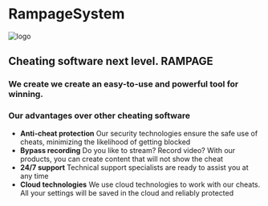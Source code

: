 # RampageSystem
![logo](https://i.imgur.com/sSnLKxi.jpg,'kaif')
## Cheating software next level. RAMPAGE
### We create we create an easy-to-use and powerful tool for winning.
### Our advantages over other cheating software
+ **Anti-cheat protection**
Our security technologies ensure the safe use of cheats, minimizing the likelihood of getting blocked
+ **Bypass recording**
Do you like to stream? Record video? With our products, you can create content that will not show the cheat
+ **24/7 support**
Technical support specialists are ready to assist you at any time
+ **Cloud technologies**
We use cloud technologies to work with our cheats. All your settings will be saved in the cloud and reliably protected